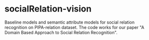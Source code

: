 # socialRelation-vision
Baseline models and semantic attribute models for social relation recognition on PIPA-relation dataset.
The code works for our paper "A Domain Based Approach to Social Relation Recognition".
